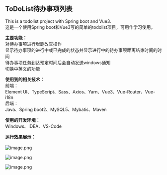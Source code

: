 ## ToDoList待办事项列表
This is a todolist project with Spring boot and Vue3.<br>
这是一个使用Spring boot和Vue3写的简单的todolist项目，可用作学习使用。

**主要功能：**<br>
对待办事项进行增删改查操作<br>
显示待办事项的进行中或已完成的状态并显示进行中的待办事项距离结束时间的时间<br>
待办事项任务到达预定时间后会自动发送windows通知<br>
切换中英文的功能

**使用到的相关技术：**<br>
前端：<br>
Element UI、TypeScript、Sass、Axios、Yarn、Vue3、Vue-Router、Vue-i18n<br>
后端：<br>
Java、Spring boot2、MySQL5、Mybatis、Maven

**使用的开发环境：**<br>
Windows、IDEA、VS-Code

**运行效果展示：**<br><br>
![image.png](https://i.loli.net/2021/11/30/MzQ2E17Pm6FRhp8.png)

![image.png](https://i.loli.net/2021/11/30/U5nr8wIbtRLPx29.png)

![image.png](https://i.loli.net/2021/11/30/eZixXIG4C65lAQn.png)
